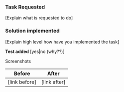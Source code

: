 ### Task Requested ###

[Explain what is requested to do]

### Solution implemented ###

[Explain high level how have you implemented the task]

**Test added** [yes|no (why??)]

Screenshots

Before | After
--- | ---
[link before] | [link after]
